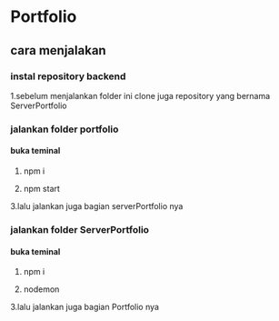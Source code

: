 # Portfolio

## cara menjalakan


### instal repository backend

1.sebelum menjalankan folder ini clone juga repository yang bernama ServerPortfolio


### jalankan folder portfolio

#### buka teminal

1. npm i

2. npm start

3.lalu jalankan juga bagian serverPortfolio nya


### jalankan folder ServerPortfolio


#### buka teminal

1. npm i

2. nodemon

3.lalu jalankan juga bagian Portfolio nya

